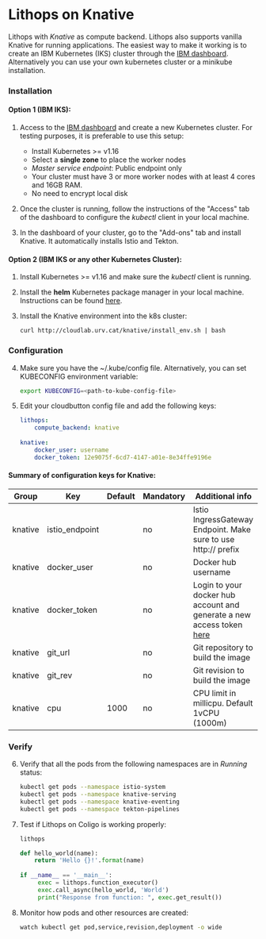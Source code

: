 # Lithops on Knative

Lithops with *Knative* as compute backend. Lithops also supports vanilla Knative for running applications. The easiest way to make it working is to create an IBM Kubernetes (IKS) cluster through the [IBM dashboard](https://cloud.ibm.com/kubernetes/landing). Alternatively you can use your own kubernetes cluster or a minikube installation.

### Installation

#### Option 1 (IBM IKS):

1. Access to the [IBM dashboard](https://cloud.ibm.com/kubernetes/landing) and create a new Kubernetes cluster. For testing purposes, it is preferable to use this setup:
    - Install Kubernetes >= v1.16
    - Select a **single zone** to place the worker nodes
    - *Master service endpoint*: Public endpoint only
    - Your cluster must have 3 or more worker nodes with at least 4 cores and 16GB RAM.
    - No need to encrypt local disk

2. Once the cluster is running, follow the instructions of the "Access" tab of the dashboard to configure the *kubectl* client in your local machine. 

3. In the dashboard of your cluster, go to the "Add-ons" tab and install Knative. It automatically installs Istio and Tekton.


#### Option 2 (IBM IKS or any other Kubernetes Cluster):

1. Install Kubernetes >= v1.16 and make sure the *kubectl* client is running.

2. Install the **helm** Kubernetes package manager in your local machine. Instructions can be found [here](https://github.com/helm/helm#install).

3. Install the Knative environment into the k8s cluster:
    ```
    curl http://cloudlab.urv.cat/knative/install_env.sh | bash
    ```

### Configuration

4. Make sure you have the ~/.kube/config file. Alternatively, you can set KUBECONFIG environment variable:
   ```bash
   export KUBECONFIG=<path-to-kube-config-file>
   ```

5. Edit your cloudbutton config file and add the following keys:
    ```yaml
    lithops:
        compute_backend: knative
        
    knative:
        docker_user: username
        docker_token: 12e9075f-6cd7-4147-a01e-8e34ffe9196e
    ```

#### Summary of configuration keys for Knative:

|Group|Key|Default|Mandatory|Additional info|
|---|---|---|---|---|
|knative | istio_endpoint | |no | Istio IngressGateway Endpoint. Make sure to use http:// prefix |
|knative | docker_user | |no | Docker hub username |
|knative | docker_token | |no | Login to your docker hub account and generate a new access token [here](https://hub.docker.com/settings/security)|
|knative | git_url | |no | Git repository to build the image |
|knative | git_rev | |no | Git revision to build the image |
|knative | cpu | 1000 |no | CPU limit in millicpu. Default 1vCPU (1000m) |


### Verify

6. Verify that all the pods from the following namespaces are in *Running* status: 
    ```bash
    kubectl get pods --namespace istio-system
    kubectl get pods --namespace knative-serving
    kubectl get pods --namespace knative-eventing
    kubectl get pods --namespace tekton-pipelines
    ```

7. Test if Lithops on Coligo is working properly:

   
   ```python
   lithops
   
   def hello_world(name):
       return 'Hello {}!'.format(name)
    
   if __name__ == '__main__':
        exec = lithops.function_executor()
        exec.call_async(hello_world, 'World')
        print("Response from function: ", exec.get_result())
   ```

8. Monitor how pods and other resources are created:
    ```bash
    watch kubectl get pod,service,revision,deployment -o wide
    ```
